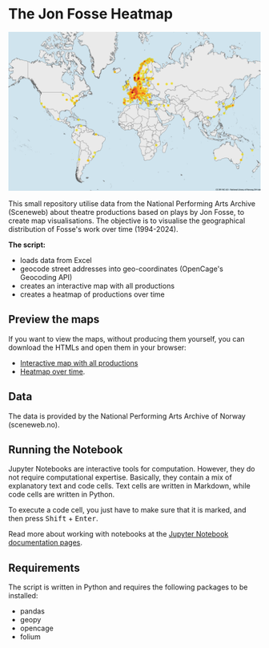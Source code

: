 # The Jon Fosse Heatmap
![](https://github.com/joncto/Jon-Fosse-Heatmap/blob/main/FossePros_heatmap_web.png)

This small repository utilise data from the National Performing Arts Archive (Sceneweb) about theatre productions based on plays by Jon Fosse, to create map visualisations. The objective is to visualise the geographical distribution of Fosse's work over time (1994-2024).

**The script:**
- loads data from Excel
- geocode street addresses into geo-coordinates (OpenCage's Geocoding API)
- creates an interactive map with all productions
- creates a heatmap of productions over time

## Preview the maps
If you want to view the maps, without producing them yourself, you can download the HTMLs and open them in your browser:
- [Interactive map with all productions](https://github.com/joncto/Jon-Fosse-Heatmap/blob/main/Jon-Fosse-Heatmap/output/fosse-map-pins.html)
- [Heatmap over time](https://github.com/joncto/Jon-Fosse-Heatmap/blob/main/Jon-Fosse-Heatmap/output/fosse-heatmap.html).

## Data
The data is provided by the National Performing Arts Archive of Norway (sceneweb.no).

## Running the Notebook
Jupyter Notebooks are interactive tools for computation. However, they do not require computational expertise. Basically, they contain a mix of explanatory text and code cells. Text cells are written in Markdown, while code cells are written in Python.

To execute a code cell, you just have to make sure that it is marked, and then press <kbd>Shift</kbd> + <kbd>Enter</kbd>.

Read more about working with notebooks at the [Jupyter Notebook documentation pages](https://jupyter-notebook.readthedocs.io/en/latest/).

## Requirements
The script is written in Python and requires the following packages to be installed:
- pandas
- geopy
- opencage
- folium
